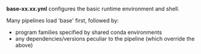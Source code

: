 
**base-xx.xx.yml** configures the basic runtime environment and shell.

Many pipelines load 'base' first, followed by:
- program families specified by shared conda environments
- any dependencies/versions peculiar to the pipeline (which override the above)
